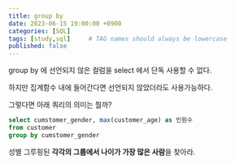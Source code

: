 ```yaml
---
title: group by 
date: 2023-06-15 19:00:00 +0900
categories: [SQL]
tags: [study,sql]     # TAG names should always be lowercase
published: false
---
```


group by 에 선언되지 않은 컬럼을 select 에서 단독 사용할 수 없다.

하지만 집계함수 내에 들어간다면 선언되지 않았더라도 사용가능하다.

그렇다면 아래 쿼리의 의미는 뭘까? 

```sql
select cumstomer_gender, max(customer_age) as 인원수 
from customer
group by cumstomer_gender
```

성별 그루핑된 **각각의 그룹에서 나이가 가장 많은 사람**을 찾아라.